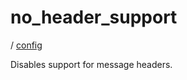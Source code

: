 # no_header_support

/ [config](reference/server-config/index.md) 

Disables support for message headers.

